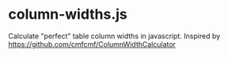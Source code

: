# column-widths.js

Calculate "perfect" table column widths in javascript.
Inspired by https://github.com/cmfcmf/ColumnWidthCalculator
